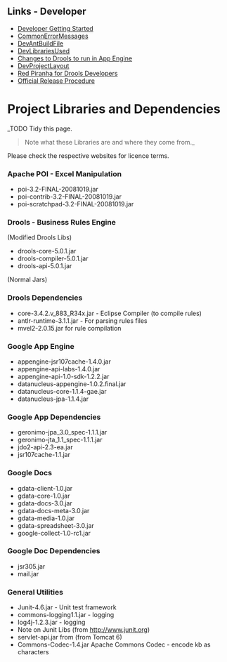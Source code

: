 ## Links - Developer

* [Developer Getting Started](docs/DevDeveloperGettingStarted.md)
* [CommonErrorMessages](docs/CommonErrorMessages.md)
* [DevAntBuildFile](docs/DevAntBuildFile.md)
* [DevLibrariesUsed](docs/DevLibrariesUsed.md)
* [Changes to Drools to run in App Engine](docs/ModifyDroolsRunInGoogleAppEngine.md)
* [DevProjectLayout](docs/DevProjectLayout.md)
* [Red Piranha for Drools Developers](docs/DevRedPiranhaForDroolsDevelopers.md)
* [Official Release Procedure](docs/DevOfficialReleaseProcedure.md)

# Project Libraries and Dependencies #

_TODO Tidy this page.
> Note what these Libraries are and where they come from._

Please check the respective websites for licence terms.


### Apache POI - Excel Manipulation ###

  * poi-3.2-FINAL-20081019.jar
  * poi-contrib-3.2-FINAL-20081019.jar
  * poi-scratchpad-3.2-FINAL-20081019.jar

### Drools - Business Rules Engine ###

(Modified Drools Libs)
  * drools-core-5.0.1.jar
  * drools-compiler-5.0.1.jar
  * drools-api-5.0.1.jar

(Normal Jars)



### Drools Dependencies ###

  * core-3.4.2.v\_883\_R34x.jar - Eclipse Compiler (to compile rules)
  * antlr-runtime-3.1.1.jar - For parsing rules files
  * mvel2-2.0.15.jar for rule compilation


### Google App Engine ###

  * appengine-jsr107cache-1.4.0.jar
  * appengine-api-labs-1.4.0.jar
  * appengine-api-1.0-sdk-1.2.2.jar
  * datanucleus-appengine-1.0.2.final.jar
  * datanucleus-core-1.1.4-gae.jar
  * datanucleus-jpa-1.1.4.jar



### Google App Dependencies ###

  * geronimo-jpa\_3.0\_spec-1.1.1.jar
  * geronimo-jta\_1.1\_spec-1.1.1.jar
  * jdo2-api-2.3-ea.jar
  * jsr107cache-1.1.jar

### Google Docs ###
  * gdata-client-1.0.jar
  * gdata-core-1.0.jar
  * gdata-docs-3.0.jar
  * gdata-docs-meta-3.0.jar
  * gdata-media-1.0.jar
  * gdata-spreadsheet-3.0.jar
  * google-collect-1.0-rc1.jar

### Google Doc Dependencies ###

  * jsr305.jar
  * mail.jar

### General Utilities ###
  * Junit-4.6.jar - Unit test framework
  * commons-logging1.1.jar - logging
  * log4j-1.2.3.jar  - logging
  * Note on Junit Libs (from http://www.junit.org)
  * servlet-api.jar from (from Tomcat 6)
  * Commons-Codec-1.4.jar Apache Commons Codec - encode kb as characters





<br /><br /><br /><br /><br /><br /><br /><br /><br /><br /><br /><br /><br /><br /><br />
